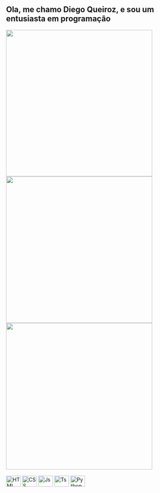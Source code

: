 ## Ola, me chamo Diego Queiroz, e sou um entusiasta em programação

<main>
    <div>
        <a href="https://github.com/Diegiwg">
            <img
                width="400em"
                src="https://github-readme-stats.vercel.app/api?username=diegiwg&show_icons=true&theme=dark&include_all_commits=true&count_private=true"
            />
            <br />
            <img
                width="400em"
                src="https://github-readme-stats.vercel.app/api/top-langs/?username=diegiwg&layout=compact&langs_count=7&theme=dark"
            />
            <br />
            <img
                width="400em"
                src="https://streak-stats.demolab.com?user=Diegiwg&theme=dark&hide_border=true"
            />
        </a>
    </div>
    <br />
    <div>
        <img
            alt="HTML"
            height="30"
            width="40"
            src="https://cdn.jsdelivr.net/gh/devicons/devicon/icons/html5/html5-plain.svg"
        />
        <img
            alt="CSS"
            height="30"
            width="40"
            src="https://cdn.jsdelivr.net/gh/devicons/devicon/icons/css3/css3-plain.svg"
        />
        <img
            alt="Js"
            height="30"
            width="40"
            src="https://cdn.jsdelivr.net/gh/devicons/devicon/icons/javascript/javascript-plain.svg"
        />
        <img
            alt="Ts"
            height="30"
            width="40"
            src="https://cdn.jsdelivr.net/gh/devicons/devicon/icons/typescript/typescript-plain.svg"
        />
        <img
            alt="Python"
            height="30"
            width="40"
            src="https://cdn.jsdelivr.net/gh/devicons/devicon/icons/python/python-plain.svg"
        />
    </div>
</main>

